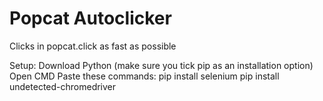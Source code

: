 # Popcat Autoclicker
Clicks in popcat.click as fast as possible

Setup:
Download Python (make sure you tick pip as an installation option)
Open CMD
Paste these commands:
pip install selenium
pip install undetected-chromedriver
